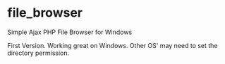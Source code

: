 # file_browser
Simple Ajax PHP File Browser for Windows

First Version.
Working great on Windows. 
Other OS' may need to set the directory permission. 
